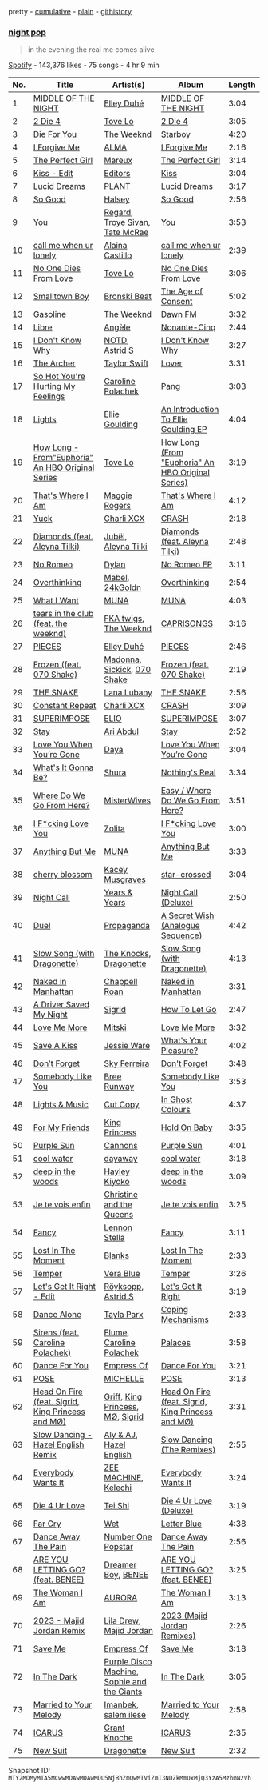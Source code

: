 pretty - [cumulative](/playlists/cumulative/37i9dQZF1DXbcP8BbYEQaO.md) - [plain](/playlists/plain/37i9dQZF1DXbcP8BbYEQaO) - [githistory](https://github.githistory.xyz/mackorone/spotify-playlist-archive/blob/main/playlists/plain/37i9dQZF1DXbcP8BbYEQaO)

### [night pop](https://open.spotify.com/playlist/37i9dQZF1DXbcP8BbYEQaO)

> in the evening the real me comes alive

[Spotify](https://open.spotify.com/user/spotify) - 143,376 likes - 75 songs - 4 hr 9 min

| No. | Title | Artist(s) | Album | Length |
|---|---|---|---|---|
| 1 | [MIDDLE OF THE NIGHT](https://open.spotify.com/track/58HvfVOeJY7lUuCqF0m3ly) | [Elley Duhé](https://open.spotify.com/artist/67MNhiAICFY6Pwc2YxCO0K) | [MIDDLE OF THE NIGHT](https://open.spotify.com/album/4hYYpUC8Ewb74tP23Y1lmM) | 3:04 |
| 2 | [2 Die 4](https://open.spotify.com/track/3QK2bbLCTGoFXFt64e5TBY) | [Tove Lo](https://open.spotify.com/artist/4NHQUGzhtTLFvgF5SZesLK) | [2 Die 4](https://open.spotify.com/album/6p4OKNrv71scAKjHZ16G5t) | 3:05 |
| 3 | [Die For You](https://open.spotify.com/track/2Ch7LmS7r2Gy2kc64wv3Bz) | [The Weeknd](https://open.spotify.com/artist/1Xyo4u8uXC1ZmMpatF05PJ) | [Starboy](https://open.spotify.com/album/2ODvWsOgouMbaA5xf0RkJe) | 4:20 |
| 4 | [I Forgive Me](https://open.spotify.com/track/1KODYWcqyguVZOPaJ7sP7V) | [ALMA](https://open.spotify.com/artist/6c0mTNAxJxlp9HpKTUZwA8) | [I Forgive Me](https://open.spotify.com/album/14XzPJq2TkzYrLJmG8yZGe) | 2:16 |
| 5 | [The Perfect Girl](https://open.spotify.com/track/5RBOcBpJXaNnHCGViJmYhh) | [Mareux](https://open.spotify.com/artist/7riQPkkGZBnTh9ve5qIhYo) | [The Perfect Girl](https://open.spotify.com/album/2JnZQM70jbT0J1Xq0qgl24) | 3:14 |
| 6 | [Kiss \- Edit](https://open.spotify.com/track/6pldLFN4pLfySELWJwhYxA) | [Editors](https://open.spotify.com/artist/6e9wIFWhBPHLE9bXK8gtBI) | [Kiss](https://open.spotify.com/album/6RW7rkL2TAKGYO3XbIH6Af) | 3:04 |
| 7 | [Lucid Dreams](https://open.spotify.com/track/0kdYu42jVmgCLYL30p2CpE) | [PLANT](https://open.spotify.com/artist/2b2PRT5intoFoG9KPB3Nyq) | [Lucid Dreams](https://open.spotify.com/album/3LsS2fhWr9oD7qta0bWgFR) | 3:17 |
| 8 | [So Good](https://open.spotify.com/track/6kxaaIeowajN7w21PfMLbu) | [Halsey](https://open.spotify.com/artist/26VFTg2z8YR0cCuwLzESi2) | [So Good](https://open.spotify.com/album/2GCDQipR2hfrNzLC9FCwaf) | 2:56 |
| 9 | [You](https://open.spotify.com/track/2cc8Sw1OnCuA5bV8nqWqpE) | [Regard](https://open.spotify.com/artist/4ofCBoyEiGSePFAG500xev), [Troye Sivan](https://open.spotify.com/artist/3WGpXCj9YhhfX11TToZcXP), [Tate McRae](https://open.spotify.com/artist/45dkTj5sMRSjrmBSBeiHym) | [You](https://open.spotify.com/album/6cWawCk4DohREQA42eEOe1) | 3:53 |
| 10 | [call me when ur lonely](https://open.spotify.com/track/4k8xUKG3DpRKE5Vc7lRUOG) | [Alaina Castillo](https://open.spotify.com/artist/0duLKMlcwhyZgqu8zSSjBp) | [call me when ur lonely](https://open.spotify.com/album/6NmidioRUyQc1Bc14mXi5Q) | 2:39 |
| 11 | [No One Dies From Love](https://open.spotify.com/track/62MosvjGMQY3HeGPFEsmM1) | [Tove Lo](https://open.spotify.com/artist/4NHQUGzhtTLFvgF5SZesLK) | [No One Dies From Love](https://open.spotify.com/album/2oKzwmlJS888dI16InbxCv) | 3:06 |
| 12 | [Smalltown Boy](https://open.spotify.com/track/5vmRQ3zELMLUQPo2FLQ76x) | [Bronski Beat](https://open.spotify.com/artist/2wpWOzQE5TpA0dVnh5YD08) | [The Age of Consent](https://open.spotify.com/album/6OMYQUITdN6wBaWfEtgooI) | 5:02 |
| 13 | [Gasoline](https://open.spotify.com/track/3KyKxJ4P3pVCgaZwaq2rUC) | [The Weeknd](https://open.spotify.com/artist/1Xyo4u8uXC1ZmMpatF05PJ) | [Dawn FM](https://open.spotify.com/album/2nLOHgzXzwFEpl62zAgCEC) | 3:32 |
| 14 | [Libre](https://open.spotify.com/track/5h9OvsTeNydBaZp7swQubV) | [Angèle](https://open.spotify.com/artist/3QVolfxko2UyCOtexhVTli) | [Nonante\-Cinq](https://open.spotify.com/album/3I756vFQ1PWvG2Q2jJsIkA) | 2:44 |
| 15 | [I Don't Know Why](https://open.spotify.com/track/0ZXdzaT1k688dkpNeEgQiV) | [NOTD](https://open.spotify.com/artist/5jAMCwdNHWr7JThxtMuEyy), [Astrid S](https://open.spotify.com/artist/3AVfmawzu83sp94QW7CEGm) | [I Don't Know Why](https://open.spotify.com/album/5LNAH17alOHq9AwIRiymTj) | 3:27 |
| 16 | [The Archer](https://open.spotify.com/track/3pHkh7d0lzM2AldUtz2x37) | [Taylor Swift](https://open.spotify.com/artist/06HL4z0CvFAxyc27GXpf02) | [Lover](https://open.spotify.com/album/1NAmidJlEaVgA3MpcPFYGq) | 3:31 |
| 17 | [So Hot You're Hurting My Feelings](https://open.spotify.com/track/5B6Kjha6RRIMWGN7zGsAaT) | [Caroline Polachek](https://open.spotify.com/artist/4Ge8xMJNwt6EEXOzVXju9a) | [Pang](https://open.spotify.com/album/4ClyeVlAKJJViIyfVW0yQD) | 3:03 |
| 18 | [Lights](https://open.spotify.com/track/11ozIUBoXAgRTVWelDn4pL) | [Ellie Goulding](https://open.spotify.com/artist/0X2BH1fck6amBIoJhDVmmJ) | [An Introduction To Ellie Goulding EP](https://open.spotify.com/album/2zRzPgu8WPe2uLtppHv5uD) | 4:04 |
| 19 | [How Long \- From"Euphoria" An HBO Original Series](https://open.spotify.com/track/05eZlxyjbkHMPCnunUasCS) | [Tove Lo](https://open.spotify.com/artist/4NHQUGzhtTLFvgF5SZesLK) | [How Long \(From "Euphoria" An HBO Original Series\)](https://open.spotify.com/album/7IneQ0ViJjz9UR0lisWJzJ) | 3:19 |
| 20 | [That's Where I Am](https://open.spotify.com/track/4f1KkbXHnfIVZ9vmIExByJ) | [Maggie Rogers](https://open.spotify.com/artist/4NZvixzsSefsNiIqXn0NDe) | [That's Where I Am](https://open.spotify.com/album/1gBMpfSlQWoMIsR48U7DLr) | 4:12 |
| 21 | [Yuck](https://open.spotify.com/track/5cYEuFqzITZlZzpoR1sHvu) | [Charli XCX](https://open.spotify.com/artist/25uiPmTg16RbhZWAqwLBy5) | [CRASH](https://open.spotify.com/album/1QqipMXWzJhr6yfcNKTp8B) | 2:18 |
| 22 | [Diamonds \(feat\. Aleyna Tilki\)](https://open.spotify.com/track/2akrIna6A1btLmjPBN8YKI) | [Jubël](https://open.spotify.com/artist/4FcZfItjVIsfO9TynErl7X), [Aleyna Tilki](https://open.spotify.com/artist/4ckLjJztj53Ifid7WHweBn) | [Diamonds \(feat\. Aleyna Tilki\)](https://open.spotify.com/album/3LNntOoLKspcyfwiYpQZ8o) | 2:48 |
| 23 | [No Romeo](https://open.spotify.com/track/2GNH6YhM2rBaJoxYKy0iF8) | [Dylan](https://open.spotify.com/artist/4LOM7NzyrZvlGSYPFDsnTk) | [No Romeo EP](https://open.spotify.com/album/09ItArIl88LxU5InoksUTo) | 3:11 |
| 24 | [Overthinking](https://open.spotify.com/track/1rQkqnN2ky1KmchT66eWFu) | [Mabel](https://open.spotify.com/artist/1MIVXf74SZHmTIp4V4paH4), [24kGoldn](https://open.spotify.com/artist/6fWVd57NKTalqvmjRd2t8Z) | [Overthinking](https://open.spotify.com/album/73w5XKOuWg456VuawuUH47) | 2:54 |
| 25 | [What I Want](https://open.spotify.com/track/7uvxkcv7FWVh4wE91I8Bi2) | [MUNA](https://open.spotify.com/artist/6xdRb2GypJ7DqnWAI2mHGn) | [MUNA](https://open.spotify.com/album/4ndTvTrNwgUfRw4g1R2B4l) | 4:03 |
| 26 | [tears in the club \(feat\. the weeknd\)](https://open.spotify.com/track/1GsSM1Fju5J1Fsu51jEsTg) | [FKA twigs](https://open.spotify.com/artist/6nB0iY1cjSY1KyhYyuIIKH), [The Weeknd](https://open.spotify.com/artist/1Xyo4u8uXC1ZmMpatF05PJ) | [CAPRISONGS](https://open.spotify.com/album/3G77BQuJy3jahjdkKQNNNM) | 3:16 |
| 27 | [PIECES](https://open.spotify.com/track/07IMjyn9gW77cR7APem5g6) | [Elley Duhé](https://open.spotify.com/artist/67MNhiAICFY6Pwc2YxCO0K) | [PIECES](https://open.spotify.com/album/49oqAXVpNnPGyucWw91Eyo) | 2:46 |
| 28 | [Frozen \(feat\. 070 Shake\)](https://open.spotify.com/track/34itnB3u4NTwj9ctVfiPmC) | [Madonna](https://open.spotify.com/artist/6tbjWDEIzxoDsBA1FuhfPW), [Sickick](https://open.spotify.com/artist/3NR7hAacOhmcztWvD7vJfS), [070 Shake](https://open.spotify.com/artist/12Zk1DFhCbHY6v3xep2ZjI) | [Frozen \(feat\. 070 Shake\)](https://open.spotify.com/album/78zdwUAgBJyjPjwYAMSUDD) | 2:19 |
| 29 | [THE SNAKE](https://open.spotify.com/track/4tRXJwAv2zZrcDcfjTUekQ) | [Lana Lubany](https://open.spotify.com/artist/53jnd1fhXV7lbXSfjgk1WR) | [THE SNAKE](https://open.spotify.com/album/6MUnBgFIOhLgnf7h5pmZGm) | 2:56 |
| 30 | [Constant Repeat](https://open.spotify.com/track/0U9ltIN4q3aBKGZDZq5cAW) | [Charli XCX](https://open.spotify.com/artist/25uiPmTg16RbhZWAqwLBy5) | [CRASH](https://open.spotify.com/album/1QqipMXWzJhr6yfcNKTp8B) | 3:09 |
| 31 | [SUPERIMPOSE](https://open.spotify.com/track/09c6U0P7mywiapQTEw9Vgk) | [ELIO](https://open.spotify.com/artist/6xgvgzXNv3ymcITXTrxRaA) | [SUPERIMPOSE](https://open.spotify.com/album/0TDvV8b1ER6fxGGcqktNaO) | 3:07 |
| 32 | [Stay](https://open.spotify.com/track/4WNrx9GTx4RvdnxR6qVysR) | [Ari Abdul](https://open.spotify.com/artist/25jJ6vyXwTRa0e6XCcdR6U) | [Stay](https://open.spotify.com/album/3ZFmdgfTOEBGApsmwbYIQy) | 2:52 |
| 33 | [Love You When You’re Gone](https://open.spotify.com/track/4a5a4NpPcsp8lKLjsGqks2) | [Daya](https://open.spotify.com/artist/6Dd3NScHWwnW6obMFbl1BH) | [Love You When You’re Gone](https://open.spotify.com/album/79tNM6qA2pbRsx7fXfXAG2) | 3:04 |
| 34 | [What's It Gonna Be?](https://open.spotify.com/track/1Jb8fejyUddXtl2JKAEFmQ) | [Shura](https://open.spotify.com/artist/1qpR5mURxk3d8f6mww6uKT) | [Nothing's Real](https://open.spotify.com/album/2igeHhP9UZ7ko10H1K0DbP) | 3:34 |
| 35 | [Where Do We Go From Here?](https://open.spotify.com/track/5DObWDHfwHE2mIdZGgRnzE) | [MisterWives](https://open.spotify.com/artist/5ivCbtrcD5N4rD337xIb2z) | [Easy / Where Do We Go From Here?](https://open.spotify.com/album/1paYV647AAPnlKgpFJVtLa) | 3:51 |
| 36 | [I F\*cking Love You](https://open.spotify.com/track/7lYjepjDeboEus0v2nSqu5) | [Zolita](https://open.spotify.com/artist/7nnTzZ5tZrPx14iDnmjksU) | [I F\*cking Love You](https://open.spotify.com/album/2CslMUzH2LTc4rnAuATJCE) | 3:00 |
| 37 | [Anything But Me](https://open.spotify.com/track/32JZt8EmiioCGTU6UIXJ4E) | [MUNA](https://open.spotify.com/artist/6xdRb2GypJ7DqnWAI2mHGn) | [Anything But Me](https://open.spotify.com/album/3qeTo7DFj1P9dcBa92GrpX) | 3:33 |
| 38 | [cherry blossom](https://open.spotify.com/track/3PT3dmokgfqJSsZxv4Njw5) | [Kacey Musgraves](https://open.spotify.com/artist/70kkdajctXSbqSMJbQO424) | [star\-crossed](https://open.spotify.com/album/6y9LbrjY2TpaLvtbE7FTkc) | 3:04 |
| 39 | [Night Call](https://open.spotify.com/track/6eOGI74wPuMxHz0PpGvh8g) | [Years & Years](https://open.spotify.com/artist/5vBSrE1xujD2FXYRarbAXc) | [Night Call \(Deluxe\)](https://open.spotify.com/album/5JnUGpLYBxqEDuot5vlfSC) | 2:50 |
| 40 | [Duel](https://open.spotify.com/track/1sgMo3mjFB8mA7KLzETTeO) | [Propaganda](https://open.spotify.com/artist/28yIUgPYZqgJoNZjeBvrHn) | [A Secret Wish \(Analogue Sequence\)](https://open.spotify.com/album/4W0pFYAaKVuJwY9ZMTmsUW) | 4:42 |
| 41 | [Slow Song \(with Dragonette\)](https://open.spotify.com/track/7HDcd1vyDdNWq897wSILCZ) | [The Knocks](https://open.spotify.com/artist/2x7EATekOPhFGRx3syMGEC), [Dragonette](https://open.spotify.com/artist/4GLJPBj5Cdr9AgLKvLWM4n) | [Slow Song \(with Dragonette\)](https://open.spotify.com/album/43HtqLPR1ZIXU8c81c2Vj6) | 4:13 |
| 42 | [Naked in Manhattan](https://open.spotify.com/track/74oXlQPr6x05HDrGVaiYXZ) | [Chappell Roan](https://open.spotify.com/artist/7GlBOeep6PqTfFi59PTUUN) | [Naked in Manhattan](https://open.spotify.com/album/2aA0deq09WgAaMzIpQcv4p) | 3:31 |
| 43 | [A Driver Saved My Night](https://open.spotify.com/track/4e64oQwdgwUUADrC26DCdI) | [Sigrid](https://open.spotify.com/artist/4TrraAsitQKl821DQY42cZ) | [How To Let Go](https://open.spotify.com/album/4V714KyABj469FBI9Dao8T) | 2:47 |
| 44 | [Love Me More](https://open.spotify.com/track/2OnrjKShafw7qtoyLkKNR2) | [Mitski](https://open.spotify.com/artist/2uYWxilOVlUdk4oV9DvwqK) | [Love Me More](https://open.spotify.com/album/6A6pDjKLE4beMgQZzLJ2Qp) | 3:32 |
| 45 | [Save A Kiss](https://open.spotify.com/track/6rlQYRWG6ZN5X89LA0zBE7) | [Jessie Ware](https://open.spotify.com/artist/5Mq7iqCWBzofK39FBqblNc) | [What's Your Pleasure?](https://open.spotify.com/album/1CTm3ARqDETSm7GfvNYNJp) | 4:02 |
| 46 | [Don’t Forget](https://open.spotify.com/track/0MBupnLliwp226j5RSaPt0) | [Sky Ferreira](https://open.spotify.com/artist/7pyhre5oEEFMqcgMEvJY7q) | [Don't Forget](https://open.spotify.com/album/4DRVBIISdoxJAb7Syh3gSt) | 3:48 |
| 47 | [Somebody Like You](https://open.spotify.com/track/07OnuLnONfO6tyukgyB2qh) | [Bree Runway](https://open.spotify.com/artist/58hqTaCiqGrMsNmmm3qL7w) | [Somebody Like You](https://open.spotify.com/album/7nVydeGRiMiYR2787ztXOd) | 3:53 |
| 48 | [Lights & Music](https://open.spotify.com/track/2dngx6srtqsxvyh7oGV8FM) | [Cut Copy](https://open.spotify.com/artist/4EENT7N7rCBwrddM3s0vFS) | [In Ghost Colours](https://open.spotify.com/album/6k3dwEFYKsGrhS40jtiAGt) | 4:37 |
| 49 | [For My Friends](https://open.spotify.com/track/6IEzGhvKEeUprf0pVk21ye) | [King Princess](https://open.spotify.com/artist/6beUvFUlKliUYJdLOXNj9C) | [Hold On Baby](https://open.spotify.com/album/3Q998ztjKK3ybjToj0QL9c) | 3:35 |
| 50 | [Purple Sun](https://open.spotify.com/track/3Av5sPAsNXVW2tmbz0LA6j) | [Cannons](https://open.spotify.com/artist/7FtCyCJCJaxabYO7Uyda5B) | [Purple Sun](https://open.spotify.com/album/0RRuVdfrNyEnD59MzmVIE1) | 4:01 |
| 51 | [cool water](https://open.spotify.com/track/188d9yxQ59ZUuHnJ927vXM) | [dayaway](https://open.spotify.com/artist/6doiARNekKDdYtgBXIE5tX) | [cool water](https://open.spotify.com/album/1kCw98SsS5gJ2C1gJwF5JL) | 3:18 |
| 52 | [deep in the woods](https://open.spotify.com/track/7ayHmrEXPuiglJ1pYlko8h) | [Hayley Kiyoko](https://open.spotify.com/artist/3LjhVl7GzYsza1biQjTpaN) | [deep in the woods](https://open.spotify.com/album/6p1H52i4HyDOrdrBUF0uI4) | 3:09 |
| 53 | [Je te vois enfin](https://open.spotify.com/track/1SseCRcG3sW0vrcOIy0XL6) | [Christine and the Queens](https://open.spotify.com/artist/04vj3iPUiVh5melWr0w3xT) | [Je te vois enfin](https://open.spotify.com/album/3wcX2bK9kNmKNVkEMKvioR) | 3:25 |
| 54 | [Fancy](https://open.spotify.com/track/2em9RcCS4mlJFHQ2Xw82T9) | [Lennon Stella](https://open.spotify.com/artist/1cZQSpDsxgKIX2yW5OR9Ot) | [Fancy](https://open.spotify.com/album/7vCoYIACUHhZM6LsSa0caG) | 3:11 |
| 55 | [Lost In The Moment](https://open.spotify.com/track/3nF5FjUP4W0QBxW4JCyUoa) | [Blanks](https://open.spotify.com/artist/7geo7fjTQyp13Wf2ALTZCF) | [Lost In The Moment](https://open.spotify.com/album/68WmmsPnVwG3ltUQaDY0JJ) | 2:33 |
| 56 | [Temper](https://open.spotify.com/track/5Zt29iKebWhkpbnsv92HuT) | [Vera Blue](https://open.spotify.com/artist/5ujrA1eZLDHR7yQ6FZa2qA) | [Temper](https://open.spotify.com/album/3N2TjiomTzaIIUznQb9zjR) | 3:26 |
| 57 | [Let's Get It Right \- Edit](https://open.spotify.com/track/7LTpwZbsZYnK0xnFSfnfxc) | [Röyksopp](https://open.spotify.com/artist/5nPOO9iTcrs9k6yFffPxjH), [Astrid S](https://open.spotify.com/artist/3AVfmawzu83sp94QW7CEGm) | [Let's Get It Right](https://open.spotify.com/album/2ddb06dZsTW898KP4SKhXd) | 3:19 |
| 58 | [Dance Alone](https://open.spotify.com/track/4jlFQMGIn42SphX3hk2r8l) | [Tayla Parx](https://open.spotify.com/artist/1LzWWI9v4UKdbBgz8fqi15) | [Coping Mechanisms](https://open.spotify.com/album/34DsY6z1WKrdPelGDmx8Uo) | 2:33 |
| 59 | [Sirens \(feat\. Caroline Polachek\)](https://open.spotify.com/track/1bRhcIzZrjpZebM9i91uny) | [Flume](https://open.spotify.com/artist/6nxWCVXbOlEVRexSbLsTer), [Caroline Polachek](https://open.spotify.com/artist/4Ge8xMJNwt6EEXOzVXju9a) | [Palaces](https://open.spotify.com/album/2V1L71NRmzGYsqOqnjGimb) | 3:58 |
| 60 | [Dance For You](https://open.spotify.com/track/4FYwIzkDDhbNOUavfsznEA) | [Empress Of](https://open.spotify.com/artist/5QuBVnBPEzwYvFrgBbwpmU) | [Dance For You](https://open.spotify.com/album/6Hlc4DZJeIgTCVeAFJnB9W) | 3:21 |
| 61 | [POSE](https://open.spotify.com/track/1Mf7qE54NoBp5hrZV2iPrX) | [MICHELLE](https://open.spotify.com/artist/4yYvor6Rq4fG82J1L47DYp) | [POSE](https://open.spotify.com/album/2N3NGQjuCC1B7qPiY7saGG) | 3:13 |
| 62 | [Head On Fire \(feat\. Sigrid, King Princess and MØ\)](https://open.spotify.com/track/12hynh3DSRI7CSHA9FJVEF) | [Griff](https://open.spotify.com/artist/5RJFJWYgtgWktosLrUDzff), [King Princess](https://open.spotify.com/artist/6beUvFUlKliUYJdLOXNj9C), [MØ](https://open.spotify.com/artist/0bdfiayQAKewqEvaU6rXCv), [Sigrid](https://open.spotify.com/artist/4TrraAsitQKl821DQY42cZ) | [Head On Fire \(feat\. Sigrid, King Princess and MØ\)](https://open.spotify.com/album/7g4QH42U0ZHoWSno8q9hpR) | 3:31 |
| 63 | [Slow Dancing \- Hazel English Remix](https://open.spotify.com/track/5XLyFoBmLC4iV9R1Uqsfzw) | [Aly & AJ](https://open.spotify.com/artist/5wugb0kaq0J6nyQ5Xgd17i), [Hazel English](https://open.spotify.com/artist/1nEGjL7aMVdNQzsfQPKdGr) | [Slow Dancing \(The Remixes\)](https://open.spotify.com/album/2qmHuGpt0yKHpkD95a0XEt) | 2:55 |
| 64 | [Everybody Wants It](https://open.spotify.com/track/088lc5Y2AY6pQw6PG2Gm9X) | [ZEE MACHINE](https://open.spotify.com/artist/3v7HInx1B5wGtG90l8OgLg), [Kelechi](https://open.spotify.com/artist/0c62xvYMgfzgFPOXg8uhEU) | [Everybody Wants It](https://open.spotify.com/album/2W6n5qvGnLQjSZuvIfb85T) | 3:24 |
| 65 | [Die 4 Ur Love](https://open.spotify.com/track/0lpTna9kRkFgbq9htSBmOK) | [Tei Shi](https://open.spotify.com/artist/1xcMOgFUM1IYZE22YjCvsL) | [Die 4 Ur Love \(Deluxe\)](https://open.spotify.com/album/5OgIupqmSD356odTnwvkBj) | 3:19 |
| 66 | [Far Cry](https://open.spotify.com/track/1XbclEPLmGD9jYPzdR4avl) | [Wet](https://open.spotify.com/artist/2i9uaNzfUtuApAjEf1omV8) | [Letter Blue](https://open.spotify.com/album/2EfIa1JzzYjckiiEbtM7g3) | 4:38 |
| 67 | [Dance Away The Pain](https://open.spotify.com/track/1ZVzr825BOBAyGZoQqCSRg) | [Number One Popstar](https://open.spotify.com/artist/26K6dJKDXGJc5TRt0sOD3q) | [Dance Away The Pain](https://open.spotify.com/album/21WomUkBD1tJBCAH0Ow7in) | 2:56 |
| 68 | [ARE YOU LETTING GO? \(feat\. BENEE\)](https://open.spotify.com/track/48yXA9OSJ02608WYnTo4ps) | [Dreamer Boy](https://open.spotify.com/artist/1UJKiAI4Evnhh1ExDse25D), [BENEE](https://open.spotify.com/artist/0Cp8WN4V8Tu4QJQwCN5Md4) | [ARE YOU LETTING GO? \(feat\. BENEE\)](https://open.spotify.com/album/4XbYHifFUBdVizgBN4wSmI) | 3:25 |
| 69 | [The Woman I Am](https://open.spotify.com/track/6CBS6AS5vgUMb6hW2WCiX1) | [AURORA](https://open.spotify.com/artist/1WgXqy2Dd70QQOU7Ay074N) | [The Woman I Am](https://open.spotify.com/album/43l45TcznI4U1gqraFZ0Tx) | 3:13 |
| 70 | [2023 \- Majid Jordan Remix](https://open.spotify.com/track/2RsNzKRF6wQWS9NWO7xZpj) | [Lila Drew](https://open.spotify.com/artist/31ce51nzy9QQQlfnkwRm9F), [Majid Jordan](https://open.spotify.com/artist/4HzKw8XcD0piJmDrrPRCYk) | [2023 \(Majid Jordan Remixes\)](https://open.spotify.com/album/7xSOcBD9jpAb7UzNnfS6gC) | 2:26 |
| 71 | [Save Me](https://open.spotify.com/track/0B4Jl6HsG9hS3Q2vOfV9Kf) | [Empress Of](https://open.spotify.com/artist/5QuBVnBPEzwYvFrgBbwpmU) | [Save Me](https://open.spotify.com/album/0aYqbPXUoilLlYD7GZVvhf) | 3:18 |
| 72 | [In The Dark](https://open.spotify.com/track/5LibBRN1juZ7RiUR0e2Hax) | [Purple Disco Machine](https://open.spotify.com/artist/2WBJQGf1bT1kxuoqziH5g4), [Sophie and the Giants](https://open.spotify.com/artist/4FrXHrpbDLNyO3pbVv8RmF) | [In The Dark](https://open.spotify.com/album/4SKuocn48AWlILmj6Dl1eY) | 3:05 |
| 73 | [Married to Your Melody](https://open.spotify.com/track/5G0gqPXbupyLOqUrWksyEY) | [Imanbek](https://open.spotify.com/artist/5rGrDvrLOV2VV8SCFVGWlj), [salem ilese](https://open.spotify.com/artist/3QJUFtGBGL05vo0kCJZsmT) | [Married to Your Melody](https://open.spotify.com/album/0wjWPQyNGZ92HWz5sdCyxt) | 2:58 |
| 74 | [ICARUS](https://open.spotify.com/track/4flE50KratI5sjuZfrAYyi) | [Grant Knoche](https://open.spotify.com/artist/4uLexEsM3MDb1sermSib4J) | [ICARUS](https://open.spotify.com/album/0bhuvwiK7RLxQnVYzQ5geL) | 2:35 |
| 75 | [New Suit](https://open.spotify.com/track/1auZ3DJqZsymv2rD5KCQas) | [Dragonette](https://open.spotify.com/artist/4GLJPBj5Cdr9AgLKvLWM4n) | [New Suit](https://open.spotify.com/album/38XrEkU4TP9hAhE70eDCjC) | 2:32 |

Snapshot ID: `MTY2MDMyMTA5MCwwMDAwMDAwMDU5NjBhZmQwMTViZmI3NDZkMmUxMjQ3YzA5MzhmN2Vh`
